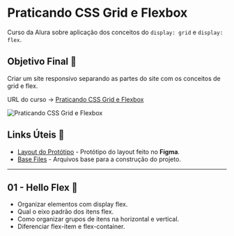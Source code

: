 # Praticando CSS Grid e Flexbox

Curso da Alura sobre aplicação dos conceitos do `display: grid` e `display: flex`.

## Objetivo Final &#x1F3AF;

Criar um site responsivo separando as partes do site com os conceitos de grid e flex.

URL do curso -> [Praticando CSS Grid e Flexbox](https://cursos.alura.com.br/course/praticando-css-grid-flexbox)

![Praticando CSS Grid e Flexbox](https://www.alura.com.br/assets/api/share/curso-praticando-css-grid-flexbox.png)

## Links Úteis &#x1F517;
* [Layout do Protótipo](https://www.figma.com/file/mC6DmuXPGWHYkMWOQD3khm/2713---Praticando-CSS%3A-Grid-e-Flexbox) - Protótipo do layout feito no **Figma**.
* [Base Files](https://github.com/alura-cursos/culturama/archive/e8b36aa5679342f07f552370ae616e3475d41d13.zip) - Arquivos base para a construção do projeto.

***

## 01 - Hello Flex &#x1F516;
* Organizar elementos com display flex.
* Qual o eixo padrão dos itens flex.
* Como organizar grupos de itens na horizontal e vertical.
* Diferenciar flex-item e flex-container.